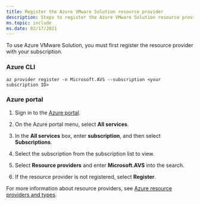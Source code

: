 ```yaml
---
title: Register the Azure VMware Solution resource provider
description: Steps to register the Azure VMware Solution resource provider.
ms.topic: include
ms.date: 02/17/2021
---
```


<!-- Used in deploy-azure-vmware-solution.md and tutorial-create-private-cloud.md -->

To use Azure VMware Solution, you must first register the resource provider with your subscription.  

### Azure CLI 

```azurecli-interactive
az provider register -n Microsoft.AVS --subscription <your subscription ID>
```

### Azure portal
 
1. Sign in to the [Azure portal](https://portal.azure.com).

1. On the Azure portal menu, select **All services**.

1. In the **All services** box, enter **subscription**, and then select **Subscriptions**.

1. Select the subscription from the subscription list to view.

1. Select **Resource providers** and enter **Microsoft.AVS** into the search. 
 
1. If the resource provider is not registered, select **Register**.


For more information about resource providers, see [Azure resource providers and types](../azure-resource-manager/management/resource-providers-and-types.md).